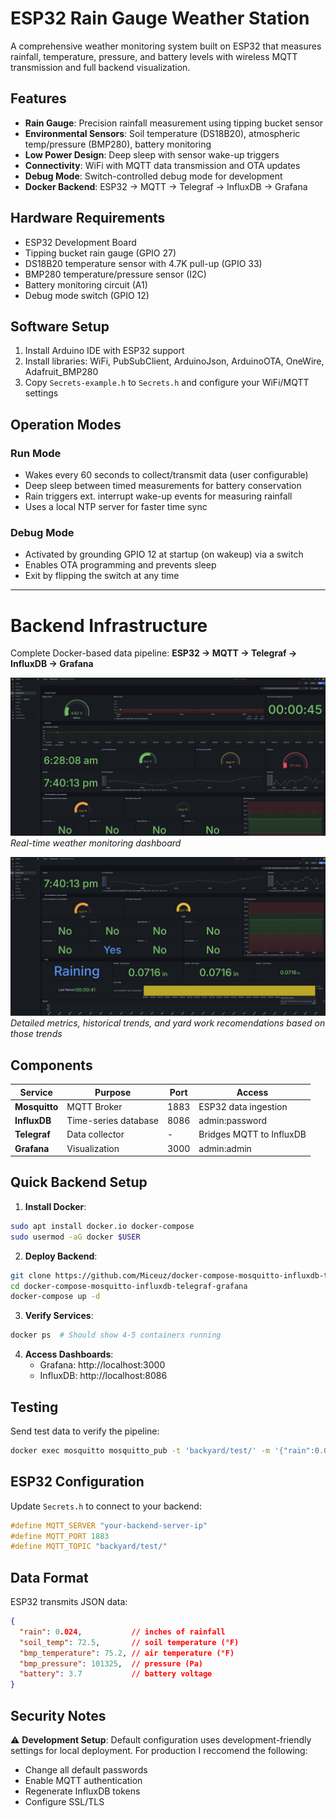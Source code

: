 # ESP32 Rain Gauge Weather Station

A comprehensive weather monitoring system built on ESP32 that measures rainfall, temperature, pressure, and battery levels with wireless MQTT transmission and full backend visualization.

## Features

- **Rain Gauge**: Precision rainfall measurement using tipping bucket sensor
- **Environmental Sensors**: Soil temperature (DS18B20), atmospheric temp/pressure (BMP280), battery monitoring
- **Low Power Design**: Deep sleep with sensor wake-up triggers
- **Connectivity**: WiFi with MQTT data transmission and OTA updates
- **Debug Mode**: Switch-controlled debug mode for development
- **Docker Backend**:
 ESP32 → MQTT → Telegraf → InfluxDB → Grafana

## Hardware Requirements

- ESP32 Development Board
- Tipping bucket rain gauge (GPIO 27)
- DS18B20 temperature sensor with 4.7K pull-up (GPIO 33)
- BMP280 temperature/pressure sensor (I2C)
- Battery monitoring circuit (A1)
- Debug mode switch (GPIO 12)

## Software Setup

1. Install Arduino IDE with ESP32 support
2. Install libraries: WiFi, PubSubClient, ArduinoJson, ArduinoOTA, OneWire, Adafruit_BMP280
3. Copy `Secrets-example.h` to `Secrets.h` and configure your WiFi/MQTT settings

## Operation Modes

### Run Mode
- Wakes every 60 seconds to collect/transmit data (user configurable)
- Deep sleep between timed measurements for battery conservation
- Rain triggers ext. interrupt wake-up events for measuring rainfall
- Uses a local NTP server for faster time sync

### Debug Mode
- Activated by grounding GPIO 12 at startup (on wakeup) via a switch
- Enables OTA programming and prevents sleep
- Exit by flipping the switch at any time

---

# Backend Infrastructure

Complete Docker-based data pipeline: **ESP32 → MQTT → Telegraf → InfluxDB → Grafana**

![Grafana Dashboard Overview](grafana4.jpg)
*Real-time weather monitoring dashboard*

![Grafana Dashboard Details](grafana3.jpg)
*Detailed metrics, historical trends, and yard work recomendations based on those trends*

## Components

| Service | Purpose | Port | Access |
|---------|---------|------|--------|
| **Mosquitto** | MQTT Broker | 1883 | ESP32 data ingestion |
| **InfluxDB** | Time-series database | 8086 | admin:password |
| **Telegraf** | Data collector | - | Bridges MQTT to InfluxDB |
| **Grafana** | Visualization | 3000 | admin:admin |

## Quick Backend Setup

1. **Install Docker**:
```bash
sudo apt install docker.io docker-compose
sudo usermod -aG docker $USER
```

2. **Deploy Backend**:
```bash
git clone https://github.com/Miceuz/docker-compose-mosquitto-influxdb-telegraf-grafana.git
cd docker-compose-mosquitto-influxdb-telegraf-grafana
docker-compose up -d
```

3. **Verify Services**:
```bash
docker ps  # Should show 4-5 containers running
```

4. **Access Dashboards**:
   - Grafana: http://localhost:3000 
   - InfluxDB: http://localhost:8086

## Testing

Send test data to verify the pipeline:
```bash
docker exec mosquitto mosquitto_pub -t 'backyard/test/' -m '{"rain":0.024,"soil_temp":72.5,"bmp_temperature":75.2,"bmp_pressure":101325,"battery":3.7}'
```

## ESP32 Configuration

Update `Secrets.h` to connect to your backend:
```cpp
#define MQTT_SERVER "your-backend-server-ip"
#define MQTT_PORT 1883
#define MQTT_TOPIC "backyard/test/"
```

## Data Format

ESP32 transmits JSON data:
```json
{
  "rain": 0.024,           // inches of rainfall
  "soil_temp": 72.5,       // soil temperature (°F)
  "bmp_temperature": 75.2, // air temperature (°F)  
  "bmp_pressure": 101325,  // pressure (Pa)
  "battery": 3.7           // battery voltage
}
```

## Security Notes

⚠️ **Development Setup**: Default configuration uses development-friendly settings for local deployment. For production I reccomend the following:
- Change all default passwords
- Enable MQTT authentication
- Regenerate InfluxDB tokens
- Configure SSL/TLS
